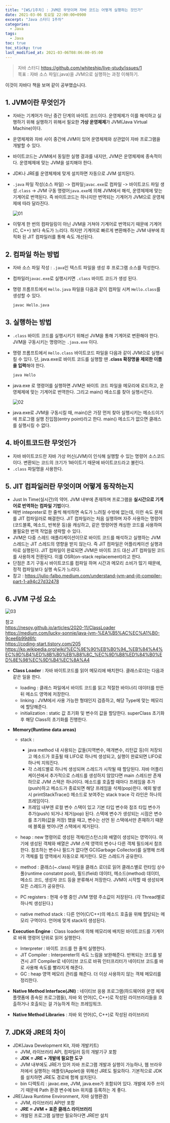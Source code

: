 ```yaml
---
title: "[WS/1주차] : JVM은 무엇이며 자바 코드는 어떻게 실행하는 것인가"
date: 2021-03-06 토요일 22:00:00+0900
excerpt: "Java 스터디 1주차"
categories:
  - Java
tags:
  - Java
toc: true
toc_sticky: true
last_modified_at: 2021-03-06T08:06:00-05:00
---
```


> 자바 스터디 https://github.com/whiteship/live-study/issues/1  
> 목표 : 자바 소스 파일(.java)을 JVM으로 실행하는 과정 이해하기.

이것이 자바다 책을 보며 같이 공부했습니다.

## 1. JVM이란 무엇인가

- 자바는 기계어가 아닌 중간 단계의 바이트 코드이다. 운영체제가 이를 해석하고 실행하기 위해 실행하기 위해서 필요한 **가상 운영체제**가 JVM(Java Virtual Machine)이다.
- 운영체제와 자바 사이 중간에 JVM이 있어 운영체제와 상관없이 자바 프로그램을 개발할 수 있다.
- 바이트코드는 JVM에서 동일한 실행 결과를 내지만, JVM은 운영체제에 종속적이다. 운영체제에 맞는 JVM을 설치해야 한다.
- JDK나 JRE를 운영체제에 맞게 설치하면 자동으로 JVM 설치된다.
- `.java` 파일 작성(소스 파일) -> 컴파일`javac.exe`로 컴파일 -> 바이트코드 파일 생성`.class` -> JVM 구동 명령어`java.exe`에 의해 JVM에서 해석, 운영체제에 맞는 기계어로 번역된다. 즉 바이트코드는 하나지만 번역되는 기계어가 JVM으로 운영체제에 따라 달라진다.

  ![01](/assets/images/java/study/01-1.png)

- 이렇게 한 번의 컴파일링이 아닌 JVM을 거쳐야 기계어로 번역되기 때문에 기계어(C, C++) 보다 속도가 느리다. 하지만 기계어로 빠르게 변환해주는 JVM 내부에 최적화 된 JIT 컴파일러를 통해 속도 개선된다.

## 2. 컴파일 하는 방법

- 자바 소스 파일 작성 : `.java`인 텍스트 파일을 생성 후 프로그램 소스를 작성한다.
- 컴파일러`javac.exe`로 실행시키면 `.class` 바이트 코드가 생성 된다.
- 명령 프롬프트에서 `Hello.java` 파일을 다음과 같이 컴파일 시켜 `Hello.class`를 생성할 수 있다.

  ```bash
  javac Hello.java
  ```

## 3. 실행하는 방법

- `.class` 바이트 코드를 실행시키기 위해선 JVM을 통해 기계어로 변환해야 한다. JVM을 구동시키는 명령어는 `.java.exe` 이다.
- 명령 프롬프트에서 `Hello.class` 바이트코드 파일을 다음과 같이 JVM으로 실행시킬 수 있다. 단, java.exe로 바이트 코드를 실행할 땐 **.class 확장명을 제외한 이름을 입력**해야 한다.

  ```bash
  java Hello
  ```

- java.exe 로 명령어를 실행하면 JVM은 바이트 코드 파일을 메모리에 로드하고, 운영체제에 맞는 기계어로 번역한다. 그리고 main() 메소드를 찾아 실행시킨다.

  ![02](/assets/images/java/study/01-2.png)

- java.exe로 JVM을 구동시킬 때, main()은 가장 먼저 찾아 실행시키는 메소드이기에 프로그램 실행 진입점(entry point)라고 한다. main() 메소드가 없으면 클래스를 실행시킬 수 없다.

## 4. 바이트코드란 무엇인가

- 자바 바이트코드란 자바 가상 머신(JVM)이 인식해 실행할 수 있는 명령어 소스코드이다. 변환되는 코드의 크기가 1바이트기 때문에 바이트코드라고 불린다.
- `.class` 파일명을 사용한다.

## 5. JIT 컴파일러란 무엇이며 어떻게 동작하는지

- Just In Time(실시간)의 약어. JVM 내부에 존재하며 프로그램을 **실시간으로 기계어로 번역하는 컴파일 기법**이다.
- 매번 intepreter로 한 줄씩 해석하면 속도가 느려질 수밖에 없는데, 이런 속도 문제를 JIT 컴파일러로 해결한다. JIT 컴파일러는 처음 실행하며 자주 사용하는 명령어(코드블록, 메소드, 반복문 등)을 캐싱하고, 같은 명령어엔 캐싱한 코드를 사용하여 불필요한 번역 작업을 생략할 수 있다.
- JVM은 다중 스레드 애플리케이션이므로 바이트 코드를 해석하고 실행하는 JVM 스레드는 JIT 스레드의 영향을 받지 않는다. 즉 JIT 컴파일은 어플리케이션 실행과 따로 실행된다. JIT 컴파일이 완료되면 JVM은 바이트 코드 대신 JIT 컴파일된 코드를 사용하게 전환된다. 이를 OSR(on-stack replacement)라고 한다.
- 단점은 초기 구동시 바이트코드를 컴파일 하며 시간과 메모리 소비가 많기 때문에, 정적 컴파일보다 실행 속도가 느리다.
- 참고 : https://julio-falbo.medium.com/understand-jvm-and-jit-compiler-part-1-a94c27d32478

## 6. JVM 구성 요소

![03](/assets/images/java/study/01-3.png)

참고  
https://nesoy.github.io/articles/2020-11/ClassLoader  
https://medium.com/lucky-sonnie/java-jvm-%EA%B5%AC%EC%A1%B0-9cee6b99d6fc  
https://coding-start.tistory.com/205  
https://ko.wikipedia.org/wiki/%EC%9E%90%EB%B0%94_%EB%84%A4%EC%9D%B4%ED%8B%B0%EB%B8%8C_%EC%9D%B8%ED%84%B0%ED%8E%98%EC%9D%B4%EC%8A%A4

- **Class Loader** : 자바 바이트코드를 읽어 메모리에 배치한다. 클래스로더는 다음과 같은 일을 한다.
  - loading : 클래스 파일에서 바이트 코드를 읽고 적절한 바이너리 데이터를 만든 뒤 메소드 영역에 저장한다.
  - linking : JVM에서 사용 가능한 형태인지 검증하고, 해당 Type에 맞는 메모리에 할당해준다.
  - initialization : static 값 초기화 및 변수의 값을 할당한다. superClass 초기화 후 해당 Class의 초기화를 진행한다.
- **Memory(Runtime data areas)**

  - stack :

    - java method 내 사용되는 값들(지역변수, 매개변수, 리턴값 등)이 저장되고 메소드가 호출될 때 LIFO로 하나씩 생성되고, 실행이 완료되면 LIFO로 하나씩 지워진다.
    - 각 스레드별로 하나씩 생성되며 스레드가 시작될 때 할당된다. 자바 어플리케이션에서 추가적으로 스레드를 생성하지 않았다면 main 스레드만 존재하므로 JVM 스택은 하나이다. 메소드를 호출할 때마다 프레임을 추가(push)하고 메소드가 종료되면 해당 프레임을 삭제(pop)한다. 예외 발생 시 printStackTrace() 메소드로 보여주는 stack trace 각 라인은 하나의 프레임이다.
    - 프레임 내부엔 로컬 변수 스택이 있고 기본 타입 변수와 참조 타입 변수가 추가(push) 되거나 제거(pop) 된다. 스택에 변수가 생성되는 시점은 변수를 초기화(값을 저장) 했을 때고, 변수는 선언 된 스택에서만 존재하기 때문에 블록을 벗어나면 스택에서 제거된다.

  - heap : new 명령어로 생성된 객체(인스턴스)와 배열이 생성되는 영역이다. 여기에 생성된 객체와 배열은 JVM 스택 영역의 변수나 다른 객체 필드에서 참조한다. 참조하는 변수나 필드가 없다면 GC(Garbage Collector)를 실행해 쓰레기 객체를 힙 영역에서 자동으로 제거한다. 모든 스레드가 공유한다.
  - method : 클래스(~.class) 파일을 클래스 로더로 읽어 클래스별로 런타임 상수풀(runtime constatnt pool), 필드(field) 데이터, 메소드(method) 데이터, 메소드 코드, 생성자 코드 등을 분류해서 저장한다. JVM이 시작할 때 생성되며 모든 스레드가 공유한다.
  - PC registers : 현재 수행 중인 JVM 명령 주소값이 저장된다. (각 Thread별로 하나씩 생성된다.)
  - native method stack : 다른 언어(C/C++)의 메소드 호출을 위해 할당되는 메모리 구역이다. 언어에 맞게 stack이 생성된다.

- **Execution Engine** : Class loader에 의해 메모리에 배치된 바이트코드를 기계어로 바꿔 명령어 단위로 읽어 실행한다.
  - Interpreter : 바이트 코드를 한 줄씩 실행한다.
  - JIT Compiler : Interpereter의 속도 느림을 보완해준다. 반복되는 코드를 발견시 JIT Compiler로 네이티브 코드로 바꿔 인터프리터가 네이티브 코드를 바로 사용해 속도를 빨라지게 해준다.
  - GC : heap 영역 메모리 관리를 해준다. 더 이상 사용하지 않는 객체 메모리를 정리한다.
- **Native Method Interface(JNI)** : 네이티브 응용 프로그램(하드웨어와 운영 체제 플랫폼에 종속된 프로그램들), 자바 외 언어(C, C++)로 작성된 라이브러리들을 호출하거나 호출되는 걸 가능하게 하는 프레임워크.
- **Native Method Libraries** : 자바 외 언어(C, C++)로 작성된 라이브러리

## 7. JDK와 JRE의 차이

- JDK(Java Development Kit, 자바 개발키트)
  - JVM, 라이브러리 API, 컴파일러 등의 개발기구 포함
  - **JDK = JRE + 개발에 필요한 도구**
  - JVM 내부에도 JRE가 있어 자바 프로그램 개발과 실행이 가능하나, 웹 브라우저에서 실행하는 애플릿(Applet)을 위해선 JRE도 필요하다. 기본적으로 JDK를 설치하면 JRE도 경로에 함께 설치된다.
  - bin 디렉토리 : javac.exe, JVM, java.exe가 포함되어 있다. 개발에 자주 쓰이기 때문에 Path 환경 변수에 bin 위치를 등록하는 게 좋다.
- JRE(Java Runtime Environment, 자바 실행환경)
  - JVM, 라이브러리 API만 포함
  - **JRE = JVM + 표준 클래스 라이브러리**
  - 개발된 프로그램 실행만 필요하다면 JRE만 설치

